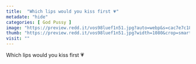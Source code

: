 ```yaml
---
title:  "Which lips would you kiss first 💗"
metadate: "hide"
categories: [ God Pussy ]
image: "https://preview.redd.it/vos98luef1n51.jpg?auto=webp&s=cac7e7c18b89e311975c8ce39cf095b3533522b1"
thumb: "https://preview.redd.it/vos98luef1n51.jpg?width=1080&crop=smart&auto=webp&s=ac842902f80c232b65afc401d9a6a1e428f26bab"
visit: ""
---
```

Which lips would you kiss first 💗
